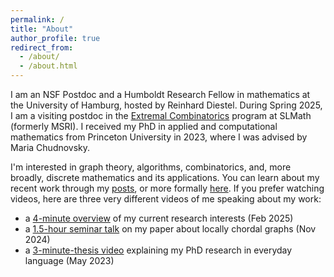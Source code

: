 ```yaml
---
permalink: /
title: "About"
author_profile: true
redirect_from:
  - /about/
  - /about.html
---
```

I am an NSF Postdoc and a Humboldt Research Fellow in mathematics at the University of Hamburg, hosted by Reinhard Diestel. During Spring 2025, I am a visiting postdoc in the [Extremal Combinatorics](https://www.slmath.org/programs/375) program at SLMath (formerly MSRI). I received my PhD in applied and computational mathematics from Princeton University in 2023, where I was advised by Maria Chudnovsky. 

I'm interested in graph theory, algorithms, combinatorics, and, more broadly, discrete mathematics and its applications. You can learn about my recent work through my [posts](https://tabrish.github.io/year-archive/), or more formally [here](https://tabrish.github.io/research/). If you prefer watching videos, here are three very different videos of me speaking about my work: 
* a [4-minute overview](https://vimeo.com/1054256827) of my current research interests (Feb 2025)
* a [1.5-hour seminar talk](https://www.youtube.com/watch?v=f2TdDfeQJus) on my paper about locally chordal graphs (Nov 2024)
* a [3-minute-thesis video](https://mediacentral.princeton.edu/media/Explaining%20treewidth%20through%20the%20Traveling%20Salesman%20Problem%2C%20Tara%20Abrishami%2C%20GS%20%20(2278472)/1_54cmvif1/297780972) explaining my PhD research in everyday language (May 2023) 
